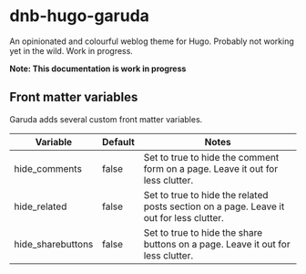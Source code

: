 # dnb-hugo-garuda

An opinionated and colourful weblog theme for Hugo. Probably not working yet in the wild. Work in progress.


__Note: This documentation is work in progress__


## Front matter variables

Garuda adds several custom front matter variables.

| Variable | Default | Notes |
| --- | --- | --- |
| hide_comments | false | Set to true to hide the comment form on a page. Leave it out for less clutter. |
| hide_related | false | Set to true to hide the related posts section on a page. Leave it out for less clutter. |
| hide_sharebuttons | false | Set to true to hide the share buttons on a page. Leave it out for less clutter. |
